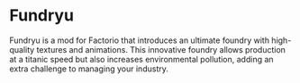 # Fundryu
Fundryu is a mod for Factorio that introduces an ultimate foundry with high-quality textures and animations. This innovative foundry allows production at a titanic speed but also increases environmental pollution, adding an extra challenge to managing your industry.
